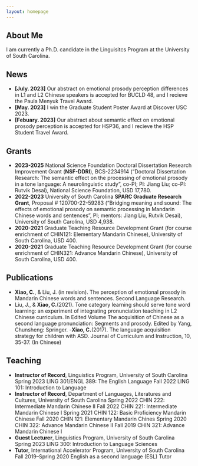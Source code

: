 ```yaml
---
layout: homepage
---
```


## About Me

I am currently a Ph.D. candidate in the Linguisitcs Program at the University of South Carolina.

## News

- **[July. 2023]** Our abstract on emotional prosody perception differences in L1 and L2 Chinese speakers is accepted for BUCLD 48, and I recieve the Paula Menyuk Travel Award.
- **[May. 2023]** I win the Graduate Student Poster Award at Discover USC 2023.
- **[Febuary. 2023]** Our abstract about semantic effect on emotional prosody perception is accepted for HSP36, and I recieve the HSP Student Travel Award.

## Grants
- **2023-2025** National Science Foundation Doctoral Dissertation Research Improvement Grant (**NSF-DDRI**), BCS-2234914 (“Doctoral Dissertation Research: The semantic effect on the processing of emotional prosody in a tone language: A neurolinguistic study”, co-PI; PI: Jiang Liu; co-PI: Rutvik Desai), National Science Foundation, USD 17,780.
- **2022-2023** University of South Carolina **SPARC Graduate Research Grant**, Proposal # 120700-22-59283 (“Bridging meaning and sound: The effects of emotional prosody on semantic processing in Mandarin Chinese words and sentences”, PI; mentors: Jiang Liu, Rutvik Desai), University of South Carolina, USD 4,938.
- **2020-2021** Graduate Teaching Resource Development Grant (for course enrichment of CHIN121: Elementary Mandarin Chinese), University of South Carolina, USD 400.
- **2020-2021** Graduate Teaching Resource Development Grant (for course enrichment of CHIN321: Advance Mandarin Chinese), University of South Carolina, USD 400.
  
## Publications

- **Xiao, C.**, & Liu, J. (in revision). The perception of emotional prosody in Mandarin Chinese words and sentences. Second Language Research.
- Liu, J., & **Xiao, C.**(2021). Tone category learning should serve tone word learning: an experiment of integrating pronunciation teaching in L2 Chinese curriculum. In Edited Volume The acquisition of Chinese as a second language pronunciation: Segments and prosody. Edited by Yang, Chunsheng: Springer. 
-**Xiao, C.**(2017). The language acquisition strategy for children with ASD. Journal of Curriculum and Instruction, 10, 35-37. (In Chinese)

## Teaching 

- **Instructor of Record**, Linguistics Program, University of South Carolina
  Spring 2023			LING 301/ENGL 389: The English Language
  Fall 2022			LING 101: Introduction to Language 
- **Instructor of Record**, Department of Languages, Literatures and Cultures, University of South Carolina
  Spring 2022			CHIN 222: Intermediate Mandarin Chinese II
  Fall 2022			CHIN 221: Intermediate Mandarin Chinese I
  Spring 2021			CHIN 122: Basic Proficiency Mandarin Chinese
  Fall 2020			CHIN 121: Elementary Mandarin Chines
  Spring 2020			CHIN 322: Advance Mandarin Chinese II
  Fall 2019			CHIN 321: Advance Mandarin Chinese I
- **Guest Lecturer**, Linguistics Program, University of South Carolina
  Spring 2023			LING 300: Introduction to Language Sciences
- **Tutor**, International Accelerator Program, University of South Carolina
  Fall 2019–Spring 2020		English as a second language (ESL) Tutor


